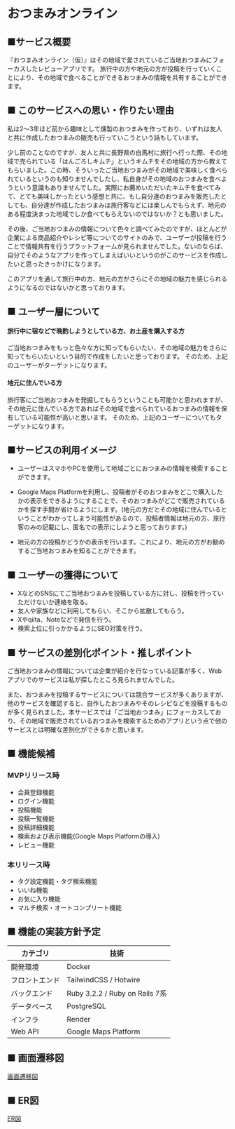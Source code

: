 # おつまみオンライン

## ■サービス概要

『おつまみオンライン（仮）』はその地域で愛されているご当地おつまみにフォーカスしたレビューアプリです。
旅行中の方や地元の方が投稿を行っていくことにより、その地域で食べることができるおつまみの情報を共有することができます。

## ■ このサービスへの思い・作りたい理由

私は2〜3年ほど前から趣味として燻製のおつまみを作っており、いずれは友人と共に作成したおつまみの販売も行っていこうという話もしています。

少し前のことなのですが、友人と共に長野県の白馬村に旅行へ行った際、その地域で売られている「はんごろしキムチ」というキムチをその地域の方から教えてもらいました。この時、そういったご当地おつまみがその地域で美味しく食べられているというのも知りませんでしたし、私自身がその地域のおつまみを食べようという意識もありませんでした。実際にお薦めいただいたキムチを食べてみて、とても美味しかったという感想と共に、もし自分達のおつまみを販売したとしても、自分達が作成したおつまみは旅行客などには楽しんでもらえず、地元のある程度決まった地域でしか食べてもらえないのではないか？とも思いました。

その後、ご当地おつまみの情報について色々と調べてみたのですが、ほとんどが企業による商品紹介やレシピ等についてのサイトのみで、ユーザーが投稿を行うことで情報共有を行うプラットフォームが見られませんでした。ないのならば、自分でそのようなアプリを作ってしまえばいいというのがこのサービスを作成したいと思ったきっかけになります。

このアプリを通して旅行中の方、地元の方がさらにその地域の魅力を感じられるようになるのではないかと思っております。

## ■ ユーザー層について

#### 旅行中に宿などで晩酌しようとしている方、お土産を購入する方

ご当地おつまみをもっと色々な方に知ってもらいたい、その地域の魅力をさらに知ってもらいたいという目的で作成をしたいと思っております。
そのため、上記のユーザーがターゲットになります。

#### 地元に住んでいる方

旅行客にご当地おつまみを発掘してもらうということも可能かと思われますが、その地元に住んでいる方であればその地域で食べられているおつまみの情報を保有している可能性が高いと思います。
そのため、上記のユーザーについてもターゲットになります。

## ■サービスの利用イメージ

- ユーザーはスマホやPCを使用して地域ごとにおつまみの情報を検索することができます。

- Google Maps Platformを利用し、投稿者がそのおつまみをどこで購入したかの表示をできるようにすることで、そのおつまみがどこで販売されているかを探す手間が省けるようにします。(地元の方だとその地域に住んでいるということがわかってしまう可能性があるので、投稿者情報は地元の方、旅行客のみの記載にし、匿名での表示にしようと思っております。)

- 地元の方の投稿かどうかの表示を行います。これにより、地元の方がお勧めするご当地おつまみを知ることができます。

## ■ ユーザーの獲得について

- XなどのSNSにてご当地おつまみを投稿している方に対し、投稿を行っていただけないか連絡を取る。
- 友人や家族などに利用してもらい、そこから拡散してもらう。
- Xやqiita、Noteなどで発信を行う。
- 検索上位に引っかかるようにSEO対策を行う。

## ■ サービスの差別化ポイント・推しポイント

ご当地おつまみの情報については企業が紹介を行なっている記事が多く、Webアプリでのサービスは私が探したところ見られませんでした。

また、おつまみを投稿するサービスについては競合サービスが多くありますが、他のサービスを確認すると、自作したおつまみやそのレシピなどを投稿するものが多く見られました。本サービスでは「ご当地おつまみ」にフォーカスしており、その地域で販売されているおつまみを検索するためのアプリという点で他のサービスとは明確な差別化ができるかと思います。

## ■ 機能候補

### MVPリリース時
- 会員登録機能
- ログイン機能
- 投稿機能
- 投稿一覧機能
- 投稿詳細機能
- 検索および表示機能(Google Maps Platformの導入)
- レビュー機能

### 本リリース時
- タグ設定機能・タグ検索機能
- いいね機能
- お気に入り機能
- マルチ検索・オートコンプリート機能

## ■ 機能の実装方針予定
| カテゴリ | 技術 |
| --- | --- |
| 開発環境 | Docker |
| フロントエンド | TailwindCSS / Hotwire |
| バックエンド | Ruby 3.2.2 / Ruby on Rails 7系 |
| データベース | PostgreSQL |
| インフラ | Render |
| Web API | Google Maps Platform |

## ■ 画面遷移図
[画面遷移図](https://www.figma.com/file/BzFTMsvS3IrfwrX9aJ00Cw/%E3%81%8A%E3%81%A4%E3%81%BE%E3%81%BF%E3%82%AA%E3%83%B3%E3%83%A9%E3%82%A4%E3%83%B3?type=design&node-id=0%3A1&mode=design&t=TT7rSVDGYJwMK68A-1)

## ■ ER図
[ER図](https://viewer.diagrams.net/?tags=%7B%7D&highlight=0000ff&edit=_blank&layers=1&nav=1&title=%E3%81%8A%E3%81%A4%E3%81%BE%E3%81%BF%E3%82%AA%E3%83%B3%E3%83%A9%E3%82%A4%E3%83%B3.drawio#Uhttps%3A%2F%2Fdrive.google.com%2Fuc%3Fid%3D1d12dmpTS_UFAlu6y3GuJES_T5YgUPd9P%26export%3Ddownload)